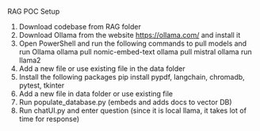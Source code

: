 RAG POC Setup

1. Download codebase from RAG folder
2. Download Ollama from the website https://ollama.com/ and install it
3. Open PowerShell and run the following commands to pull models and run Ollama
	ollama pull nomic-embed-text
	ollama pull mistral
	ollama run llama2
4. Add a new file or use existing file in the data folder
5. Install the following packages
	pip install pypdf, langchain, chromadb, pytest, tkinter
6. Add a new file in data folder or use existing file
7. Run populate_database.py (embeds and adds docs to vector DB)
8. Run chatUI.py and enter question (since it is local llama, it takes lot of time for response)


